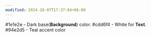 ```yaml
---
modified: 2024-10-07T17:37:04+06:00
---
```

#1e1e2e - Dark base(**Background**) color.
#cdd6f4 - White for **Text**.
#94e2d5 - Teal accent color

